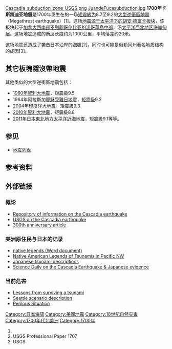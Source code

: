 [Cascadia_subduction_zone_USGS.png](https://zh.wikipedia.org/wiki/File:Cascadia_subduction_zone_USGS.png "fig:Cascadia_subduction_zone_USGS.png")
[JuandeFucasubduction.jpg](https://zh.wikipedia.org/wiki/File:JuandeFucasubduction.jpg "fig:JuandeFucasubduction.jpg")
**1700年卡斯凯迪亚地震**是1700年发生在的一场[矩震級为](https://zh.wikipedia.org/wiki/矩震級 "wikilink")8.7至9.2的[大型逆衝區地震](../Page/大型逆衝區地震.md "wikilink")（Megathrust
earthquake）\[1\]。这场[地震源于](../Page/地震.md "wikilink")[太平洋下的](https://zh.wikipedia.org/wiki/太平洋 "wikilink")[胡安·德富卡板块](../Page/胡安·德富卡板块.md "wikilink")，该板块起于[加拿大西南部](../Page/加拿大.md "wikilink")[不列颠哥伦比亚的](https://zh.wikipedia.org/wiki/不列颠哥伦比亚 "wikilink")[溫哥華島中部](../Page/溫哥華島.md "wikilink")，沿[太平洋西北地区海岸伸展](../Page/太平洋西北地区.md "wikilink")。这场地震造成的断层长度约为1000公里，平均落差约20米。

这场地震还造成了袭击日本沿岸的[海啸](../Page/海啸.md "wikilink")\[2\]，同时也可能是俄勒冈州著名地质结构的成因\[3\]。

## 其它板塊隱沒帶地震

其他类似的大型逆衝區地震包括：

  - [1960年智利大地震](../Page/1960年智利大地震.md "wikilink")，矩震級9.5
  - 1964年阿拉斯加[耶穌受難日地震](../Page/耶穌受難日地震.md "wikilink")，[矩震級](https://zh.wikipedia.org/wiki/矩震級 "wikilink")9.2
  - [2004年印度洋大地震](https://zh.wikipedia.org/wiki/2004年印度洋大地震 "wikilink")，矩震級9.3
  - [2010年智利大地震](../Page/2010年智利大地震.md "wikilink")，矩震級8.8
  - [2011年日本東北地方太平洋近海地震](../Page/2011年日本東北地方太平洋近海地震.md "wikilink")，矩震級9.1等等。

## 参见

  - [地震列表](../Page/地震列表.md "wikilink")

## 参考资料

## 外部链接

### 概论

  - [Repository of information on the Cascadia
    earthquake](https://web.archive.org/web/20100707154448/http://www.pnsn.org/HIST_CAT/histcat.html)
  - [USGS on the Cascadia
    earthquake](https://web.archive.org/web/20040817110646/http://earthquake.usgs.gov/regional/pacnw/paleo/greateq/index.html)
  - [300th anniversary
    article](https://web.archive.org/web/20000903162436/http://www.pgc.nrcan.gc.ca/seismo/hist/anniv.press.htm)

### 美洲原住民与日本的记录

  - [native legends (Word
    document)](http://www.oesd.noaawalrus.wr.usgs.gov/TERK/other_tsunami_edmaterials/nativeamericanlegends.doc)
  - [Native American Legends of Tsunamis in Pacific
    NW](http://walrus.wr.usgs.gov/tsunami/NAlegends.html)
  - [Japanese tsunami
    descriptions](http://www.agu.org/pubs/crossref/2003/2003JB002521.shtml)
  - [Science Daily on the Cascadia Earthquake & Japanese
    evidence](http://www.sciencedaily.com/releases/2003/10/031031062553.htm)

### 当前危害

  - [Lessons from surviving a tsunami](http://pubs.usgs.gov/circ/c1187/)
  - [Seattle scenario
    description](https://web.archive.org/web/20081121075529/http://seattlewiki.org/wiki/Cascadia_Subduction_Zone)
  - [Perilous
    Situation](http://www.oregonlive.com/news/index.ssf/2009/04/big_earthquake_coming_sooner_t.html)

[Category:日本海啸](https://zh.wikipedia.org/wiki/Category:日本海啸 "wikilink")
[Category:美國地震](https://zh.wikipedia.org/wiki/Category:美國地震 "wikilink")
[Category:18世纪自然灾害](https://zh.wikipedia.org/wiki/Category:18世纪自然灾害 "wikilink")
[Category:1700年代北美洲](https://zh.wikipedia.org/wiki/Category:1700年代北美洲 "wikilink")
[Category:1700年](https://zh.wikipedia.org/wiki/Category:1700年 "wikilink")

1.
2.   USGS Professional Paper 1707
3.   USGS